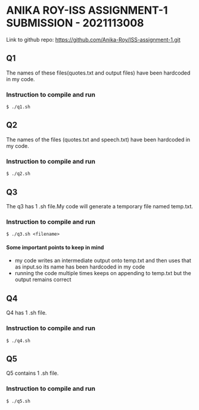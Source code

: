 # ANIKA ROY-ISS ASSIGNMENT-1 SUBMISSION - 2021113008
Link to github repo: https://github.com/Anika-Roy/ISS-assignment-1.git


## Q1
The names of these files(quotes.txt and output files) have been hardcoded in my code.
### Instruction to compile and run
```
$ ./q1.sh
```
## Q2
The names of the files (quotes.txt and speech.txt) have been hardcoded in my code.
### Instruction to compile and run
```
$ ./q2.sh
```

## Q3
The q3 has 1 .sh file.My code will generate a temporary file named temp.txt.
### Instruction to compile and run
```
$ ./q3.sh <filename>
```
#### Some important points to keep in mind
* my code writes an intermediate output onto temp.txt and then uses that as input.so its name has been hardcoded in my code
* running the code multiple times keeps on appending to temp.txt but the output remains correct

## Q4
 Q4 has 1 .sh file.
### Instruction to compile and run
```
$ ./q4.sh
```

## Q5
Q5 contains 1 .sh file.
### Instruction to compile and run
```
$ ./q5.sh
```

